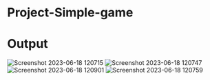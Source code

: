 # Project-Simple-game
# Output
![Screenshot 2023-06-18 120715](https://github.com/Saurabh887Ku/Project-Simple-game/assets/126568202/047f14f9-2e4b-4cbd-ad25-2bd9ffc41819)
![Screenshot 2023-06-18 120747](https://github.com/Saurabh887Ku/Project-Simple-game/assets/126568202/24f6de88-2852-406e-a799-c510b66c4d7b)
![Screenshot 2023-06-18 120901](https://github.com/Saurabh887Ku/Project-Simple-game/assets/126568202/b0c97618-759d-425f-ba32-f7c1c96f1cdd)
![Screenshot 2023-06-18 120759](https://github.com/Saurabh887Ku/Project-Simple-game/assets/126568202/5ded3ca8-ac68-4f54-be97-3cc45e036a38)
